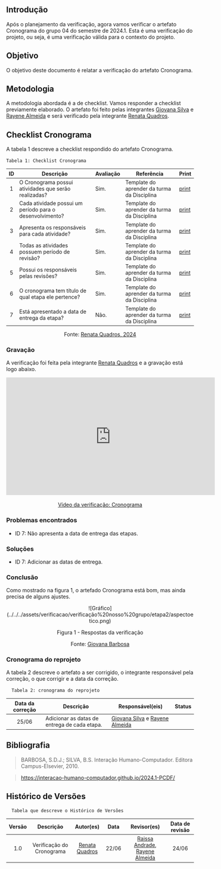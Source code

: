## Introdução
Após o planejamento da verificação, agora vamos verificar o artefato Cronograma do grupo 04 do semestre de 2024.1. Esta é uma verificação do projeto, ou seja, é uma verificação válida para o contexto do projeto.

## Objetivo 
O objetivo deste documento é relatar a verificação do artefato Cronograma.

## Metodologia
A metodologia abordada é a de checklist. Vamos responder a checklist previamente elaborado. O artefato foi feito pelas integrantes [Giovana Silva](https://github.com/gio221) e [Rayene Almeida](https://github.com/rayenealmeida) e será verificado pela integrante [Renata Quadros](https://github.com/Renatinha28).

## Checklist Cronograma
A tabela 1 descreve a checklist respondido do artefato Cronograma.

    Tabela 1: Checklist Cronograma

| ID | Descrição | Avaliação | Referência | Print |
| :----: | --------- | ---------- | ----------- | ------- |
| 1 | O Cronograma possui atividades que serão realizadas?| Sim. | Template do aprender da turma da Disciplina| [print](../../../assets/verificacao/verificação%20nosso%20grupo/etapa%20projeto/cronograma.jpeg) |
| 2 | Cada atividade possui um período para o desenvolvimento?| Sim. | Template do aprender da turma da Disciplina| [print](../../../assets/verificacao/verificação%20nosso%20grupo/etapa%20projeto/cronograma.jpeg) |
| 3 | Apresenta os responsáveis para cada atividade?| Sim. | Template do aprender da turma da Disciplina | [print](../../../assets/verificacao/verificação%20nosso%20grupo/etapa%20projeto/cronograma.jpeg) |
| 4 | Todas as atividades possuem período de revisão?| Sim. | Template do aprender da turma da Disciplina | [print](../../../assets/verificacao/verificação%20nosso%20grupo/etapa%20projeto/cronograma.jpeg) |
| 5 | Possui os responsáveis pelas revisões? | Sim. | Template do aprender da turma da Disciplina | [print](../../../assets/verificacao/verificação%20nosso%20grupo/etapa%20projeto/cronograma.jpeg) |
| 6 | O cronograma tem título de qual etapa ele pertence?| Sim. | Template do aprender da turma da Disciplina | [print](../../../assets/verificacao/verificação%20nosso%20grupo/etapa%20projeto/cronograma.jpeg) |
| 7 | Está apresentado a data de entrega da etapa? | Não. | Template do aprender da turma da Disciplina | [print](../../../assets/verificacao/verificação%20nosso%20grupo/etapa%20projeto/cronograma.jpeg) |

<center> <p>Fonte: <a href="https://github.com/Renatinha28">Renata Quadros, 2024</a></p></center>

### Gravação
A verificação foi feita pela integrante [Renata Quadros](https://github.com/Renatinha28) e a gravação está logo abaixo.

<p style="text-align: center">
    <iframe width="560" height="315" src="https://www.youtube.com/embed/EKBvXJqfBL8" title="YouTube video player" frameborder="0" allow="accelerometer; autoplay; clipboard-write; encrypted-media; gyroscope; picture-in-picture; web-share" referrerpolicy="strict-origin-when-cross-origin" allowfullscreen></iframe>
</p>
<p style="text-align: center">
    <a href="https://www.youtube.com/watch?v=EKBvXJqfBL8" target="_blank">Vídeo da verificação: Cronograma </a>
</p>

### Problemas encontrados
- ID 7: Não apresenta a data de entrega das etapas.

### Soluções
- ID 7: Adicionar as datas de entrega.

### Conclusão
Como mostrado na figura 1, o artefado Cronograma está bom, mas ainda precisa de alguns ajustes.

<center>
![Gráfico](../../../assets/verificacao/verificação%20nosso%20grupo/etapa2/aspectoetico.png)
<div align="center">
<p> Figura 1 - Respostas da verificação </p>
 <center>  <p>Fonte: <a href="https://github.com/gio221">Giovana Barbosa</a></p></center>        
</div></center>

### Cronograma do reprojeto
A tabela 2 descreve o artefato a ser corrigido, o integrante responsável pela correção, o que corrigir e a data da correção.


      Tabela 2: cronograma do reprojeto
| Data da correção | Descrição | Responsável(eis) | Status |
| :----------------------: | -------------------- | ---------------- | --------------- |
|25/06| Adicionar as datas de entrega de cada etapa. | [Giovana Silva](https://github.com/gio221) e [Rayene Almeida](https://github.com/rayenealmeida) | |


## Bibliografia
> BARBOSA, S.D.J.; SILVA, B.S. Interação Humano-Computador. Editora Campus-Elsevier, 2010.

> https://interacao-humano-computador.github.io/2024.1-PCDF/

## Histórico de Versões
      Tabela que descreve o Histórico de Versões

|     Versão       |     Descrição      |      Autor(es)      | Data           |  Revisor(es)          |Data de revisão|
| :----------------------------------------------------------: | :-------------------------------: | :-------------------------------------------------: | :-------------------------------: |  :-------------------------------: | :-------------------------------: |
| 1.0 | Verificação do Cronograma | [Renata Quadros](https://github.com/Renatinha28)  | 22/06 | [Raissa Andrade](https://github.com/RaissaAndradeS), [Rayene Almeida](https://github.com/rayenealmeida) | 24/06